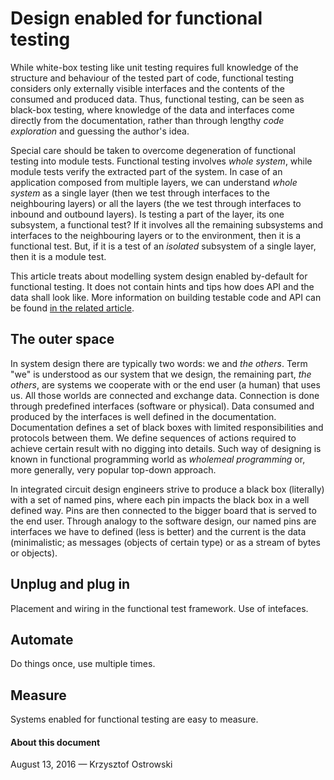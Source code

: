 # Design enabled for functional testing

While white-box testing like unit testing requires full knowledge of the structure and behaviour of the tested part of code, functional testing considers only externally visible interfaces and the contents of the consumed and produced data. Thus, functional testing, can be seen as black-box testing, where knowledge of the data and interfaces come directly from the documentation, rather than through lengthy _code exploration_ and guessing the author's idea.

Special care should be taken to overcome degeneration of functional testing into module tests. Functional testing involves _whole system_, while module tests verify the extracted part of the system. In case of an application composed from multiple layers, we can understand _whole system_ as a single layer (then we test through interfaces to the neighbouring layers) or all the layers (the we test through interfaces to inbound and outbound layers). Is testing a part of the layer, its one subsystem, a functional test? If it involves all the remaining subsystems and interfaces to the neighbouring layers or to the environment, then it is a functional test. But, if it is a test of an _isolated_ subsystem of a single layer, then it is a module test.

This article treats about modelling system design enabled by-default for functional testing. It does not contain hints and tips how does API and the data shall look like. More information on building testable code and API can be found [in the related article](https://github.com/insooth/insooth.github.io/blob/master/testable-design.md "Start with testable design right now").

## The outer space

In system design there are typically two words: we and _the others_. Term "we" is understood as our system that we design, the remaining part, _the others_, are systems we cooperate with or the end user (a human) that uses us. All those worlds are connected and exchange data. Connection is done through predefined interfaces (software or physical). Data consumed and produced by the interfaces is well defined in the documentation. Documentation defines a set of black boxes with limited responsibilities and protocols between them. We define sequences of actions required to achieve certain result with no digging into details. Such way of designing is known in functional programming world as _wholemeal programming_ or, more generally, very popular top-down approach.

In integrated circuit design engineers strive to produce a black box (literally) with a set of named pins, where each pin impacts the black box in a well defined way. Pins are then connected to the bigger board that is served to the end user. Through analogy to the software design, our named pins are interfaces we have to defined (less is better) and the current is the data (minimalistic; as messages (objects of certain type) or as a stream of bytes or objects).

## Unplug and plug in

Placement and wiring in the functional test framework. Use of intefaces.

## Automate

Do things once, use multiple times.

## Measure

Systems enabled for functional testing are easy to measure.

#### About this document

August 13, 2016 &mdash; Krzysztof Ostrowski
